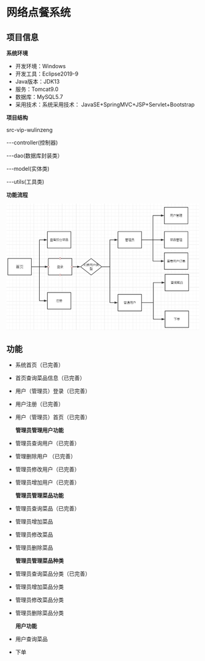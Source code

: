 # 网络点餐系统

## 项目信息

**系统环境**

- 开发环境：Windows
- 开发工具：Eclipse2019-9
- Java版本：JDK13
- 服务：Tomcat9.0
- 数据库：MySQL5.7
- 采用技术：系统采用技术： JavaSE+SpringMVC+JSP+Servlet+Bootstrap

**项目结构**

src-vip-wulinzeng

---controller(控制器)

 ---dao(数据库封装类）

 ---model(实体类)

 ---utils(工具类)

  **功能流程**

![](infor/0.png)

## 功能

- 系统首页（已完善）

- 首页查询菜品信息（已完善）

- 用户（管理员）登录（已完善）

- 用户注册（已完善）

- 用户（管理员）首页（已完善）

  **管理员管理用户功能**

- 管理员查询用户（已完善）

- 管理删除用户 （已完善）

- 管理员修改用户（已完善）

- 管理员增加用户（已完善）

  **管理员管理菜品功能**

- 管理员查询菜品（已完善）

- 管理员增加菜品

- 管理员修改菜品

- 管理员删除菜品

  **管理员管理菜品种类**

- 管理员查询菜品分类（已完善）

- 管理员增加菜品分类

- 管理员修改菜品分类

- 管理员删除菜品分类

  **用户功能**

- 用户查询菜品

- 下单















